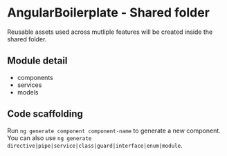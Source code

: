 # AngularBoilerplate - Shared folder

Reusable assets used across mutliple features will be created inside the shared folder.

## Module detail

- components
- services
- models

## Code scaffolding

Run `ng generate component component-name` to generate a new component. You can also use `ng generate directive|pipe|service|class|guard|interface|enum|module`.